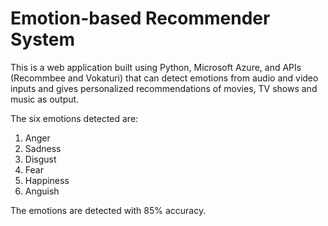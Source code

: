 # Emotion-based Recommender System #

This is a web application built using Python, Microsoft Azure, and APIs (Recommbee and Vokaturi) that can detect emotions from audio and video inputs and gives personalized recommendations of movies, TV shows and music as output. 

The six emotions detected are: 
1. Anger
2. Sadness
3. Disgust
4. Fear
5. Happiness
6. Anguish

The emotions are detected with 85% accuracy. 
